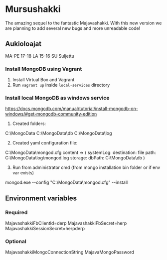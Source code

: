 # Mursushakki
The amazing sequel to the fantastic Majavashakki. With this new version we are planning to add several new bugs and more unreadable code!

## Aukioloajat
MA-PE 17-18
LA 15-16
SU Suljettu

### Install MongoDB using Vagrant ###

1. Install Virtual Box and Vagrant
2. Run `vagrant up` inside `local-services` directory

### Install local MongoDB as windows service ###
https://docs.mongodb.com/manual/tutorial/install-mongodb-on-windows/#get-mongodb-community-edition

1. Created folders:

C:\MongoData
C:\MongoData\db
C:\MongoData\log

2. Created yaml configuration file:

C:\MongoData\mongod.cfg
content => (
systemLog:
 destination: file
 path: C:\MongoData\log\mongod.log
storage:
 dbPath: C:\MongoData\db
 )

 3. Run from administrator cmd (from mongo installation bin folder or if env var exists)

 mongod.exe --config "C:\MongoData\mongod.cfg" --install

## Environment variables
### Required
MajavashakkiFbClientId=derp
MajavashakkiFbSecret=herp
MajavashakkiSessionSecret=herpderp

### Optional
MajavashakkiMongoConnectionString
MajavaMongoPassword
